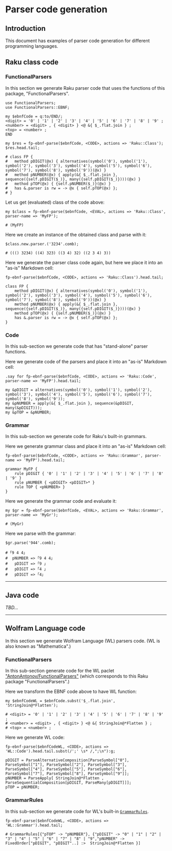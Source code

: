 # Parser code generation

## Introduction

This document has examples of parser code generation for different programming languages. 

## Raku class code

### FunctionalParsers

In this section we generate Raku parser code that uses the functions of this package, "FunctionalParsers". 

```perl6
use FunctionalParsers;
use FunctionalParsers::EBNF;

my $ebnfCode = q:to/END/;
<digit> = '0' | '1' | '2' | '3' | '4' | '5' | '6' | '7' | '8' | '9' ;
<number> = <digit> , { <digit> } <@ &{ $_.flat.join } ;
<top> = <number> ;
END

my $res = fp-ebnf-parse($ebnfCode, <CODE>, actions => 'Raku::Class');
$res.head.tail;
```
```
# class FP {
# 	method pDIGIT(@x) { alternatives(symbol('0'), symbol('1'), symbol('2'), symbol('3'), symbol('4'), symbol('5'), symbol('6'), symbol('7'), symbol('8'), symbol('9'))(@x) }
# 	method pNUMBER(@x) { apply(&{ $_.flat.join }, sequence({self.pDIGIT($_)}, many({self.pDIGIT($_)})))(@x) }
# 	method pTOP(@x) { {self.pNUMBER($_)}(@x) }
# 	has &.parser is rw = -> @x { self.pTOP(@x) };
# }
````

Let us get (evaluated) class of the code above:

```perl6
my $class = fp-ebnf-parse($ebnfCode, <EVAL>, actions => 'Raku::Class', parser-name => 'MyFP');
```
```
# (MyFP)
```

Here we create an instance of the obtained class and parse with it:

```perl6
$class.new.parser.('3234'.comb);
```
```
# ((() 3234) ((4) 323) ((3 4) 32) ((2 3 4) 3))
```

Here we generate the parser class code again, but here we place it into an "as-is" Markdown cell:

```perl6, result=asis, output-prompt=NONE, output-lang=perl6
fp-ebnf-parse($ebnfCode, <CODE>, actions => 'Raku::Class').head.tail;
```
```perl6
class FP {
	method pDIGIT(@x) { alternatives(symbol('0'), symbol('1'), symbol('2'), symbol('3'), symbol('4'), symbol('5'), symbol('6'), symbol('7'), symbol('8'), symbol('9'))(@x) }
	method pNUMBER(@x) { apply(&{ $_.flat.join }, sequence({self.pDIGIT($_)}, many({self.pDIGIT($_)})))(@x) }
	method pTOP(@x) { {self.pNUMBER($_)}(@x) }
	has &.parser is rw = -> @x { self.pTOP(@x) };
}
```

### Code

In this sub-section we generate code that has "stand-alone" parser functions.

Here we generate code of the parsers and place it into an "as-is" Markdown cell:

```perl6, result=asis, output-prompt=NONE, output-lang=perl6
.say for fp-ebnf-parse($ebnfCode, <CODE>, actions => 'Raku::Code', parser-name => 'MyFP').head.tail;
```
```perl6
my &pDIGIT = alternatives(symbol('0'), symbol('1'), symbol('2'), symbol('3'), symbol('4'), symbol('5'), symbol('6'), symbol('7'), symbol('8'), symbol('9'));
my &pNUMBER = apply(&{ $_.flat.join }, sequence(&pDIGIT, many(&pDIGIT)));
my &pTOP = &pNUMBER;
```


### Grammar

In this sub-section we generate code for Raku's built-in grammars.

Here we generate grammar class and place it into an "as-is" Markdown cell:

```perl6, result=asis, output-prompt=NONE, output-lang=perl6
fp-ebnf-parse($ebnfCode, <CODE>, actions => 'Raku::Grammar', parser-name => 'MyFP').head.tail;
```
```perl6
grammar MyFP {
	rule pDIGIT { '0' | '1' | '2' | '3' | '4' | '5' | '6' | '7' | '8' | '9' }
	rule pNUMBER { <pDIGIT> <pDIGIT>* }
	rule TOP { <pNUMBER> }
}
```

Here we generate the grammar code and evaluate it:

```perl6
my $gr = fp-ebnf-parse($ebnfCode, <EVAL>, actions => 'Raku::Grammar', parser-name => 'MyGr');
```
```
# (MyGr)
```

Here we parse with the grammar:

```perl6
$gr.parse('944'.comb);
```
```
# ｢9 4 4｣
#  pNUMBER => ｢9 4 4｣
#   pDIGIT => ｢9 ｣
#   pDIGIT => ｢4 ｣
#   pDIGIT => ｢4｣
```

-----

## Java code

*TBD...*

-----

## Wolfram Language code

In this section we generate Wolfram Language (WL) parsers code.
(WL is also known as "Mathematica".)

### FunctionalParsers

In this sub-section generate code for the WL paclet 
["AntonAntonov/FunctionalParsers"](https://resources.wolframcloud.com/PacletRepository/resources/AntonAntonov/FunctionalParsers/)
(which corresponds to this Raku package "FunctionalParsers".) 

Here we transform the EBNF code above to have WL function:

```perl6
my $ebnfCodeWL = $ebnfCode.subst('$_.flat.join', 'StringJoin@*Flatten');
```
```
# <digit> = '0' | '1' | '2' | '3' | '4' | '5' | '6' | '7' | '8' | '9' ;
# <number> = <digit> , { <digit> } <@ &{ StringJoin@*Flatten } ;
# <top> = <number> ;
```

Here we generate WL code:

```perl6, result=asis, output-prompt=NONE, output-lang=perl6
fp-ebnf-parse($ebnfCodeWL, <CODE>, actions => 'WL::Code').head.tail.subst(/';' \s* /,";\n"):g;
```
```perl6
pDIGIT = ParseAlternativeComposition[ParseSymbol["0"], ParseSymbol["1"], ParseSymbol["2"], ParseSymbol["3"], ParseSymbol["4"], ParseSymbol["5"], ParseSymbol["6"], ParseSymbol["7"], ParseSymbol["8"], ParseSymbol["9"]];
pNUMBER = ParseApply[ StringJoin@*Flatten , ParseSequentialComposition[pDIGIT, ParseMany[pDIGIT]]];
pTOP = pNUMBER;
```

### GrammarRules

In this sub-section we generate code for WL's built-in 
[`GrammarRules`](https://reference.wolfram.com/language/ref/GrammarRules.html).

```perl6
fp-ebnf-parse($ebnfCodeWL, <CODE>, actions => 'WL::Grammar').head.tail;
```
```
# GrammarRules[{"pTOP" -> "pNUMBER"}, {"pDIGIT" -> "0" | "1" | "2" | "3" | "4" | "5" | "6" | "7" | "8" | "9","pNUMBER" -> FixedOrder["pDIGIT", "pDIGIT"..] :>  StringJoin@*Flatten }]
```